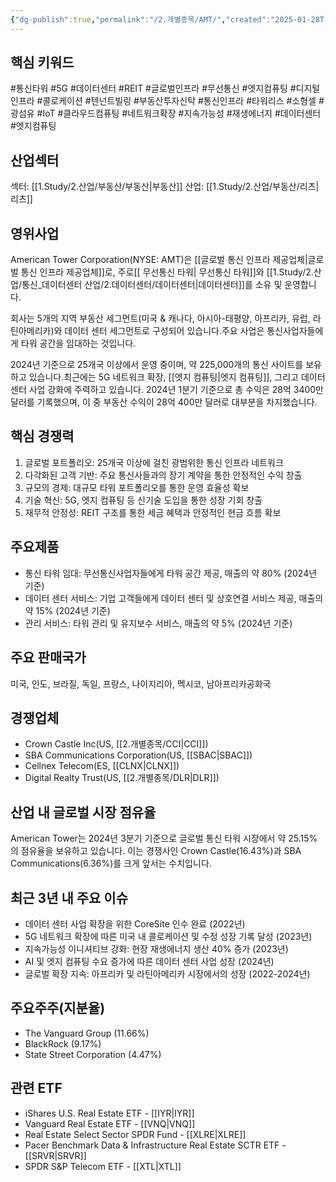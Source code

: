 ```yaml
---
{"dg-publish":true,"permalink":"/2.개별종목/AMT/","created":"2025-01-28T10:04:58.669+09:00","updated":"2025-06-03T20:05:57.635+09:00"}
---
```


## 핵심 키워드

#통신타워 #5G #데이터센터 #REIT #글로벌인프라 #무선통신 #엣지컴퓨팅 #디지털인프라 #콜로케이션 #텐넌트빌링 #부동산투자신탁 #통신인프라 #타워리스 #소형셀 #광섬유 #IoT #클라우드컴퓨팅 #네트워크확장 #지속가능성 #재생에너지 #데이터센터 #엣지컴퓨팅

## 산업섹터

섹터: [[1.Study/2.산업/부동산/부동산\|부동산]]
산업: [[1.Study/2.산업/부동산/리츠\|리츠]]

## 영위사업

American Tower Corporation(NYSE: AMT)은 [[글로벌 통신 인프라 제공업체\|글로벌 통신 인프라 제공업체]]로, 주로[[ 무선통신 타워\| 무선통신 타워]]와 [[1.Study/2.산업/통신_데이터센터 산업/2.데이터센터/데이터센터\|데이터센터]]를 소유 및 운영합니다. 

회사는 5개의 지역 부동산 세그먼트(미국 & 캐나다, 아시아-태평양, 아프리카, 유럽, 라틴아메리카)와 데이터 센터 세그먼트로 구성되어 있습니다.주요 사업은 통신사업자들에게 타워 공간을 임대하는 것입니다. 

2024년 기준으로 25개국 이상에서 운영 중이며, 약 225,000개의 통신 사이트를 보유하고 있습니다.최근에는 5G 네트워크 확장, [[엣지 컴퓨팅\|엣지 컴퓨팅]], 그리고 데이터 센터 사업 강화에 주력하고 있습니다. 2024년 1분기 기준으로 총 수익은 28억 3400만 달러를 기록했으며, 이 중 부동산 수익이 28억 400만 달러로 대부분을 차지했습니다.

## 핵심 경쟁력

1. 글로벌 포트폴리오: 25개국 이상에 걸친 광범위한 통신 인프라 네트워크
2. 다각화된 고객 기반: 주요 통신사들과의 장기 계약을 통한 안정적인 수익 창출
3. 규모의 경제: 대규모 타워 포트폴리오를 통한 운영 효율성 확보
4. 기술 혁신: 5G, 엣지 컴퓨팅 등 신기술 도입을 통한 성장 기회 창출
5. 재무적 안정성: REIT 구조를 통한 세금 혜택과 안정적인 현금 흐름 확보

## 주요제품

- 통신 타워 임대: 무선통신사업자들에게 타워 공간 제공, 매출의 약 80% (2024년 기준)
- 데이터 센터 서비스: 기업 고객들에게 데이터 센터 및 상호연결 서비스 제공, 매출의 약 15% (2024년 기준)
- 관리 서비스: 타워 관리 및 유지보수 서비스, 매출의 약 5% (2024년 기준)

## 주요 판매국가

미국, 인도, 브라질, 독일, 프랑스, 나이지리아, 멕시코, 남아프리카공화국

## 경쟁업체

- Crown Castle Inc(US, [[2.개별종목/CCI\|CCI]])
- SBA Communications Corporation(US, [[SBAC\|SBAC]])
- Cellnex Telecom(ES, [[CLNX\|CLNX]])
- Digital Realty Trust(US, [[2.개별종목/DLR\|DLR]])

## 산업 내 글로벌 시장 점유율

American Tower는 2024년 3분기 기준으로 글로벌 통신 타워 시장에서 약 25.15%의 점유율을 보유하고 있습니다. 이는 경쟁사인 Crown Castle(16.43%)과 SBA Communications(6.36%)를 크게 앞서는 수치입니다.

## 최근 3년 내 주요 이슈

- 데이터 센터 사업 확장을 위한 CoreSite 인수 완료 (2022년)
- 5G 네트워크 확장에 따른 미국 내 콜로케이션 및 수정 성장 기록 달성 (2023년)
- 지속가능성 이니셔티브 강화: 현장 재생에너지 생산 40% 증가 (2023년)
- AI 및 엣지 컴퓨팅 수요 증가에 따른 데이터 센터 사업 성장 (2024년)
- 글로벌 확장 지속: 아프리카 및 라틴아메리카 시장에서의 성장 (2022-2024년)

## 주요주주(지분율)

- The Vanguard Group (11.66%)
- BlackRock (9.17%)
- State Street Corporation (4.47%)

## 관련 ETF

- iShares U.S. Real Estate ETF - [[IYR\|IYR]]
- Vanguard Real Estate ETF - [[VNQ\|VNQ]]
- Real Estate Select Sector SPDR Fund - [[XLRE\|XLRE]]
- Pacer Benchmark Data & Infrastructure Real Estate SCTR ETF - [[SRVR\|SRVR]]
- SPDR S&P Telecom ETF - [[XTL\|XTL]]